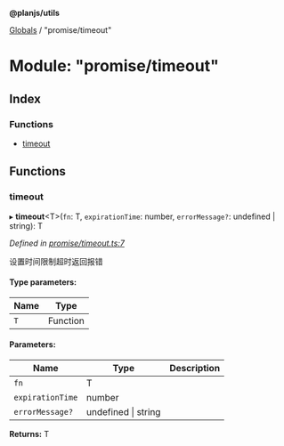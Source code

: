 **@planjs/utils**

[Globals](../README.md) / "promise/timeout"

# Module: "promise/timeout"

## Index

### Functions

* [timeout](_promise_timeout_.md#timeout)

## Functions

### timeout

▸ **timeout**\<T>(`fn`: T, `expirationTime`: number, `errorMessage?`: undefined \| string): T

*Defined in [promise/timeout.ts:7](https://github.com/planjs/utils/blob/af978cc/src/promise/timeout.ts#L7)*

设置时间限制超时返回报错

#### Type parameters:

Name | Type |
------ | ------ |
`T` | Function |

#### Parameters:

Name | Type | Description |
------ | ------ | ------ |
`fn` | T |  |
`expirationTime` | number |  |
`errorMessage?` | undefined \| string |   |

**Returns:** T
